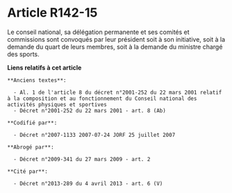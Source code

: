 # Article R142-15

Le conseil national, sa délégation permanente et ses comités et commissions sont convoqués par leur président soit à son
initiative, soit à la demande du quart de leurs membres, soit à la demande du ministre chargé des sports.

**Liens relatifs à cet article**

	**Anciens textes**:

	  - Al. 1 de l'article 8 du décret n°2001-252 du 22 mars 2001 relatif à la composition et au fonctionnement du Conseil national des activités physiques et sportives
	  - Décret n°2001-252 du 22 mars 2001 - art. 8 (Ab)

	**Codifié par**:

	  - Décret n°2007-1133 2007-07-24 JORF 25 juillet 2007

	**Abrogé par**:

	  - Décret n°2009-341 du 27 mars 2009 - art. 2

	**Cité par**:

	  - Décret n°2013-289 du 4 avril 2013 - art. 6 (V)
